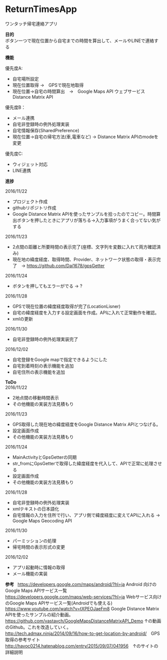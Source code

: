 # ReturnTimesApp
ワンタッチ帰宅連絡アプリ  

**目的**  
ボタン一つで現在位置から自宅までの時間を算出して、メールやLINEで連絡する  

**機能**  

優先度A:  

- 自宅場所設定
- 現在位置取得 →　GPSで現在地取得   
- 現在位置→自宅の時間算出　→　Google Maps API ウェブサービス Distance Matrix API  

優先度B：  

- メール連携  
- 自宅非登録時の例外処理実装  
- 自宅情報保存(SharedPreference)  
- 現在位置→自宅の帰宅方法(車,電車など) → Distance Matrix APIのmodeを変更

優先度C:  

- ウィジェット対応  
- LINE連携  

**進捗**  
  
2016/11/22  

- プロジェクト作成
- githubリポジトリ作成
- Google Distance Matrix APIを使ったサンプルを拾ったのでコピー。時間算出ボタンを押したときにアプリが落ちる→入力事項がうまく合ってない気がする  

2016/11/23  

- 2点間の距離と所要時間の表示完了(座標、文字列を変数に入れて両方確認済み)  
- 現在地の緯度経度、取得時間、Provider、ネットワーク状態の取得・表示完了　→ <https://github.com/Dai1678/gpsGetter>  

2016/11/24  

- ボタンを押してもエラーがでる → ?

2016/11/28  

- GPSで現在位置の緯度経度取得が完了(LocationLisner)  
- 自宅の緯度経度を入力する設定画面を作成。APIに入れて正常動作を確認。
- xmlの更新  

2016/11/30  

- 自宅非登録時の例外処理実装完了  

2016/12/02  

- 自宅登録をGoogle mapで指定できるようにした  
- 自宅到着時刻の表示機能を追加  
- 自宅住所の表示機能を追加  

**ToDo**  
2016/11/22  

- 2地点間の移動時間表示  
- その他機能の実装方法見積もり  

2016/11/23  

- GPS取得した現在地の緯度経度をGoogle Distance Matrix APIとつなげる。  
- 設定画面作成  
- その他機能の実装方法見積もり  

2016/11/24  

- MainActivityとGpsGetterの同期  
- str_fromにGpsGetterで取得した緯度経度を代入して、APIで正常に処理させる  
- 設定画面作成  
- その他機能の実装方法見積もり  

2016/11/28  

- 自宅非登録時の例外処理実装
- xmlテキストの日本語化
- 自宅情報の入力を住所で行い、アプリ側で緯度経度に変えてAPIに入れる → Google Maps Geocoding API  

2016/11/30  

- パーミッションの処理  
- 帰宅時間の表示形式の変更  

2016/12/02  

- アプリ起動時に情報の取得  
- メール機能の実装  

**参考**  
https://developers.google.com/maps/android/?hl=ja Android 向けの Google Maps APIサービス一覧  　
https://developers.google.com/maps/web-services/?hl=ja Webサービス向けのGoogle Maps APIサービス一覧(Androidでも使える)
https://www.youtube.com/watch?v=tXPEOJaeFm8 Google Distance Matrix APIを使ったサンプルの紹介動画。  
https://github.com/vastavch/GoogleMapsDistanceMatrixAPI_Demo ↑の動画のGithub。これを改造していく。    
<http://tech.admax.ninja/2014/09/16/how-to-get-location-by-android/>　GPS取得の参考サイト    
<http://havoc0214.hatenablog.com/entry/2015/09/07/041956>　↑のサイトの詳細説明    
